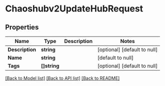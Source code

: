 # Chaoshubv2UpdateHubRequest

## Properties
Name | Type | Description | Notes
------------ | ------------- | ------------- | -------------
**Description** | **string** |  | [optional] [default to null]
**Name** | **string** |  | [default to null]
**Tags** | **[]string** |  | [optional] [default to null]

[[Back to Model list]](../README.md#documentation-for-models) [[Back to API list]](../README.md#documentation-for-api-endpoints) [[Back to README]](../README.md)

